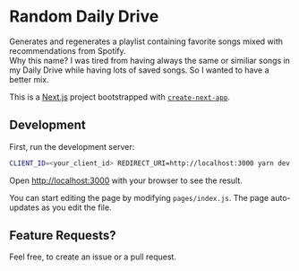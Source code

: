 # Random Daily Drive
Generates and regenerates a playlist containing favorite songs mixed with recommendations from Spotify.  
Why this name? I was tired from having always the same or similiar songs in my Daily Drive while having lots of saved songs. So I wanted to have a better mix.

This is a [Next.js](https://nextjs.org/) project bootstrapped with [`create-next-app`](https://github.com/zeit/next.js/tree/canary/packages/create-next-app).

## Development

First, run the development server:

```bash
CLIENT_ID=<your_client_id> REDIRECT_URI=http://localhost:3000 yarn dev
```

Open [http://localhost:3000](http://localhost:3000) with your browser to see the result.

You can start editing the page by modifying `pages/index.js`. The page auto-updates as you edit the file.

## Feature Requests?

Feel free, to create an issue or a pull request.
